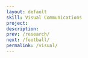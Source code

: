 ```yaml
---
layout: default
skill: Visual Communications
project:
description:
prev: /research/
next: /football/
permalink: /visual/
---
```

<script type="text/javascript">
  var images = ['/assets/images/vis_comm1_reebok_branding.png','/assets/images/vis_comm2_reebok_basquiat.png', '/assets/images/vis_comm3_artwork.png'];
  var projects = ['Branding exercises','Reebok - Affili Art Basquiat','Border of art+design'];
  var descriptions = [];
  var interval = 5000;
</script>
